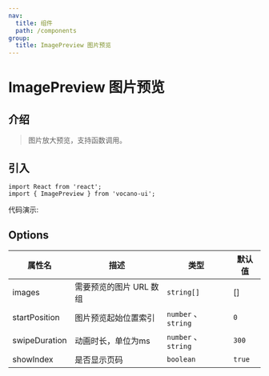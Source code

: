 ```yaml
---
nav:
  title: 组件
  path: /components
group:
  title: ImagePreview 图片预览
---
```


# ImagePreview 图片预览
## 介绍

> 图片放大预览，支持函数调用。

## 引入

```tsx | pure
import React from 'react';
import { ImagePreview } from 'vocano-ui';
```

代码演示:

<code src="../../../example/ImagePreview/index.tsx" hideActions='["CSB"]'></code>

## Options

| 属性名     | 描述         | 类型                                         | 默认值    |
| ---------- | ------------ | -------------------------------------------- | --------- |
| images | 需要预览的图片 URL 数组 | `string[]`  | []      |
| startPosition | 图片预览起始位置索引 | `number` 、 `string` | `0` |
| swipeDuration | 动画时长，单位为ms | `number` 、 `string` | `300` |
| showIndex | 是否显示页码 | `boolean` | `true` |
